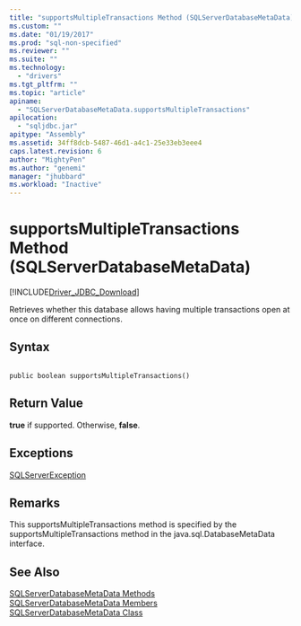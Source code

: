 ```yaml
---
title: "supportsMultipleTransactions Method (SQLServerDatabaseMetaData) | Microsoft Docs"
ms.custom: ""
ms.date: "01/19/2017"
ms.prod: "sql-non-specified"
ms.reviewer: ""
ms.suite: ""
ms.technology: 
  - "drivers"
ms.tgt_pltfrm: ""
ms.topic: "article"
apiname: 
  - "SQLServerDatabaseMetaData.supportsMultipleTransactions"
apilocation: 
  - "sqljdbc.jar"
apitype: "Assembly"
ms.assetid: 34ff8dcb-5487-46d1-a4c1-25e33eb3eee4
caps.latest.revision: 6
author: "MightyPen"
ms.author: "genemi"
manager: "jhubbard"
ms.workload: "Inactive"
---
```

# supportsMultipleTransactions Method (SQLServerDatabaseMetaData)
[!INCLUDE[Driver_JDBC_Download](../../../includes/driver_jdbc_download.md)]

  Retrieves whether this database allows having multiple transactions open at once on different connections.  
  
## Syntax  
  
```  
  
public boolean supportsMultipleTransactions()  
```  
  
## Return Value  
 **true** if supported. Otherwise, **false**.  
  
## Exceptions  
 [SQLServerException](../../../connect/jdbc/reference/sqlserverexception-class.md)  
  
## Remarks  
 This supportsMultipleTransactions method is specified by the supportsMultipleTransactions method in the java.sql.DatabaseMetaData interface.  
  
## See Also  
 [SQLServerDatabaseMetaData Methods](../../../connect/jdbc/reference/sqlserverdatabasemetadata-methods.md)   
 [SQLServerDatabaseMetaData Members](../../../connect/jdbc/reference/sqlserverdatabasemetadata-members.md)   
 [SQLServerDatabaseMetaData Class](../../../connect/jdbc/reference/sqlserverdatabasemetadata-class.md)  
  
  
